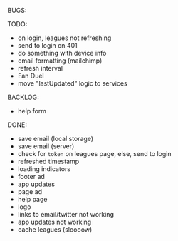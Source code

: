 BUGS:

TODO:
- on login, leagues not refreshing
- send to login on 401
- do something with device info
- email formatting (mailchimp)
- refresh interval
- Fan Duel
- move "lastUpdated" logic to services

BACKLOG:
- help form

DONE:
- save email (local storage)
- save email (server)
- check for `token` on leagues page, else, send to login
- refreshed timestamp
- loading indicators
- footer ad
- app updates
- page ad
- help page
- logo
- links to email/twitter not working
- app updates not working
- cache leagues (sloooow)
